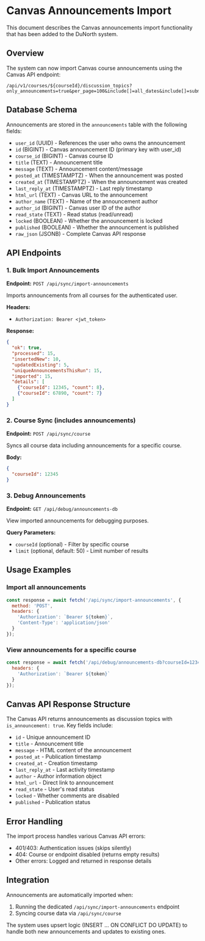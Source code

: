 # Canvas Announcements Import

This document describes the Canvas announcements import functionality that has been added to the DuNorth system.

## Overview

The system can now import Canvas course announcements using the Canvas API endpoint:
```
/api/v1/courses/${courseId}/discussion_topics?only_announcements=true&per_page=100&include[]=all_dates&include[]=submission_types&include[]=rubric
```

## Database Schema

Announcements are stored in the `announcements` table with the following fields:

- `user_id` (UUID) - References the user who owns the announcement
- `id` (BIGINT) - Canvas announcement ID (primary key with user_id)
- `course_id` (BIGINT) - Canvas course ID
- `title` (TEXT) - Announcement title
- `message` (TEXT) - Announcement content/message
- `posted_at` (TIMESTAMPTZ) - When the announcement was posted
- `created_at` (TIMESTAMPTZ) - When the announcement was created
- `last_reply_at` (TIMESTAMPTZ) - Last reply timestamp
- `html_url` (TEXT) - Canvas URL to the announcement
- `author_name` (TEXT) - Name of the announcement author
- `author_id` (BIGINT) - Canvas user ID of the author
- `read_state` (TEXT) - Read status (read/unread)
- `locked` (BOOLEAN) - Whether the announcement is locked
- `published` (BOOLEAN) - Whether the announcement is published
- `raw_json` (JSONB) - Complete Canvas API response

## API Endpoints

### 1. Bulk Import Announcements
**Endpoint:** `POST /api/sync/import-announcements`

Imports announcements from all courses for the authenticated user.

**Headers:**
- `Authorization: Bearer <jwt_token>`

**Response:**
```json
{
  "ok": true,
  "processed": 15,
  "insertedNew": 10,
  "updatedExisting": 5,
  "uniqueAnnouncementsThisRun": 15,
  "imported": 15,
  "details": [
    {"courseId": 12345, "count": 8},
    {"courseId": 67890, "count": 7}
  ]
}
```

### 2. Course Sync (includes announcements)
**Endpoint:** `POST /api/sync/course`

Syncs all course data including announcements for a specific course.

**Body:**
```json
{
  "courseId": 12345
}
```

### 3. Debug Announcements
**Endpoint:** `GET /api/debug/announcements-db`

View imported announcements for debugging purposes.

**Query Parameters:**
- `courseId` (optional) - Filter by specific course
- `limit` (optional, default: 50) - Limit number of results

## Usage Examples

### Import all announcements
```javascript
const response = await fetch('/api/sync/import-announcements', {
  method: 'POST',
  headers: {
    'Authorization': `Bearer ${token}`,
    'Content-Type': 'application/json'
  }
});
```

### View announcements for a specific course
```javascript
const response = await fetch('/api/debug/announcements-db?courseId=12345', {
  headers: {
    'Authorization': `Bearer ${token}`
  }
});
```

## Canvas API Response Structure

The Canvas API returns announcements as discussion topics with `is_announcement: true`. Key fields include:

- `id` - Unique announcement ID
- `title` - Announcement title
- `message` - HTML content of the announcement
- `posted_at` - Publication timestamp
- `created_at` - Creation timestamp
- `last_reply_at` - Last activity timestamp
- `author` - Author information object
- `html_url` - Direct link to announcement
- `read_state` - User's read status
- `locked` - Whether comments are disabled
- `published` - Publication status

## Error Handling

The import process handles various Canvas API errors:
- 401/403: Authentication issues (skips silently)
- 404: Course or endpoint disabled (returns empty results)
- Other errors: Logged and returned in response details

## Integration

Announcements are automatically imported when:
1. Running the dedicated `/api/sync/import-announcements` endpoint
2. Syncing course data via `/api/sync/course`

The system uses upsert logic (INSERT ... ON CONFLICT DO UPDATE) to handle both new announcements and updates to existing ones.
